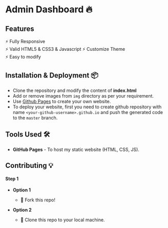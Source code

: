 # Admin Dashboard 🔥

## Features
⚡️ Fully Responsive\
⚡️ Valid HTML5 & CSS3 & Javascript
⚡️  Customize Theme  
⚡️ Easy to modify

## Installation & Deployment 📦
- Clone the repository and modify the content of <b>index.html</b> 
- Add or remove images from `img` directory as per your requirement.
- Use [Github Pages](https://create-react-app.dev/docs/deployment/#github-pages) to create your own website.
- To deploy your website, first you need to create github repository with name `<your-github-username>.github.io` and push the generated code to the `master` branch.

## Tools Used 🛠️
* <b>GitHub Pages</b> - To host my static website (HTML, CSS, JS).

## Contributing 💡
#### Step 1

- **Option 1**
    - 🍴 Fork this repo!

- **Option 2**
    - 👯 Clone this repo to your local machine.
